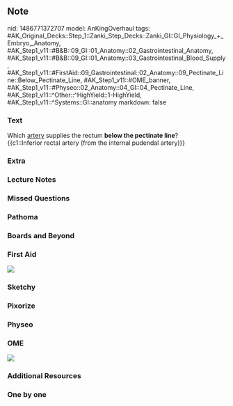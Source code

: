 ## Note
nid: 1486771372707
model: AnKingOverhaul
tags: #AK_Original_Decks::Step_1::Zanki_Step_Decks::Zanki_GI::GI_Physiology_+_Embryo,_Anatomy, #AK_Step1_v11::#B&B::09_GI::01_Anatomy::02_Gastrointestinal_Anatomy, #AK_Step1_v11::#B&B::09_GI::01_Anatomy::03_Gastrointestinal_Blood_Supply, #AK_Step1_v11::#FirstAid::09_Gastrointestinal::02_Anatomy::09_Pectinate_Line::Below_Pectinate_Line, #AK_Step1_v11::#OME_banner, #AK_Step1_v11::#Physeo::02_Anatomy::04_GI::04_Pectinate_Line, #AK_Step1_v11::^Other::^HighYield::1-HighYield, #AK_Step1_v11::^Systems::GI::anatomy
markdown: false

### Text
<div>
  Which <u>artery</u> supplies the rectum <b>below the pectinate
  line</b>?
  <div>
    {{c1::Inferior rectal artery (from the internal pudendal
    artery)}}
  </div>
</div>

### Extra


### Lecture Notes


### Missed Questions


### Pathoma


### Boards and Beyond


### First Aid
<img src="tmph7rKT4.png">

### Sketchy


### Pixorize


### Physeo


### OME
<div class="ome-widget">
  <a href="https://onlinemeded.org?ref=anki"><img src=
  "_OME_AnkiFlashcards_General_4.png"></a>
</div>

### Additional Resources


### One by one

